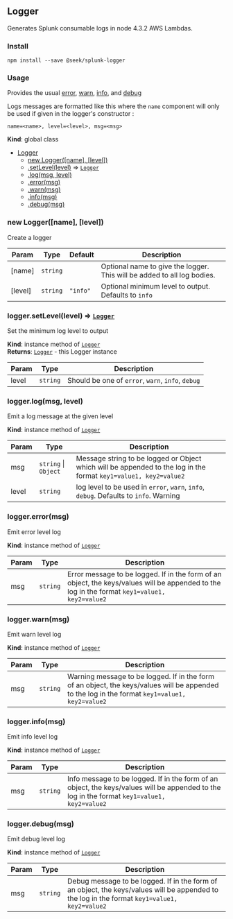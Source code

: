 <a name="Logger"></a>

## Logger
Generates Splunk consumable logs in node 4.3.2 AWS Lambdas.

### Install
```
npm install --save @seek/splunk-logger
```

### Usage
Provides the usual [error](#Logger+error), [warn](#Logger+warn), [info](#Logger+info), and [debug](#Logger+debug)

Logs messages are formatted like this where the `name` component will only be used if given in the logger's constructor :
```
name=<name>, level=<level>, msg=<msg>
```

**Kind**: global class  

* [Logger](#Logger)
    * [new Logger([name], [level])](#new_Logger_new)
    * [.setLevel(level)](#Logger+setLevel) ⇒ <code>[Logger](#Logger)</code>
    * [.log(msg, level)](#Logger+log)
    * [.error(msg)](#Logger+error)
    * [.warn(msg)](#Logger+warn)
    * [.info(msg)](#Logger+info)
    * [.debug(msg)](#Logger+debug)

<a name="new_Logger_new"></a>

### new Logger([name], [level])
Create a logger


| Param | Type | Default | Description |
| --- | --- | --- | --- |
| [name] | <code>string</code> |  | Optional name to give the logger. This will be added to all log bodies. |
| [level] | <code>string</code> | <code>&quot;info&quot;</code> | Optional minimum level to output. Defaults to `info` |

<a name="Logger+setLevel"></a>

### logger.setLevel(level) ⇒ <code>[Logger](#Logger)</code>
Set the minimum log level to output

**Kind**: instance method of <code>[Logger](#Logger)</code>  
**Returns**: <code>[Logger](#Logger)</code> - this Logger instance  

| Param | Type | Description |
| --- | --- | --- |
| level | <code>string</code> | Should be one of `error`, `warn`, `info`, `debug` |

<a name="Logger+log"></a>

### logger.log(msg, level)
Emit a log message at the given level

**Kind**: instance method of <code>[Logger](#Logger)</code>  

| Param | Type | Description |
| --- | --- | --- |
| msg | <code>string</code> &#124; <code>Object</code> | Message string to be logged or Object which will be appended to the log in the format <code>key1=value1, key2=value2</code>| |
| level | <code>string</code> | log level to be used in `error`, `warn`, `info`, `debug`. Defaults to `info`. Warning |

<a name="Logger+error"></a>

### logger.error(msg)
Emit error level log

**Kind**: instance method of <code>[Logger](#Logger)</code>  

| Param | Type | Description |
| --- | --- | --- |
| msg | <code>string</code> | Error message to be logged. If in the form of an object, the keys/values will be appended to the log in the format <code>key1=value1, key2=value2</code> |

<a name="Logger+warn"></a>

### logger.warn(msg)
Emit warn level log

**Kind**: instance method of <code>[Logger](#Logger)</code>  

| Param | Type | Description |
| --- | --- | --- |
| msg | <code>string</code> | Warning message to be logged. If in the form of an object, the keys/values will be appended to the log in the format <code>key1=value1, key2=value2</code> |

<a name="Logger+info"></a>

### logger.info(msg)
Emit info level log

**Kind**: instance method of <code>[Logger](#Logger)</code>  

| Param | Type | Description |
| --- | --- | --- |
| msg | <code>string</code> | Info message to be logged. If in the form of an object, the keys/values will be appended to the log in the format <code>key1=value1, key2=value2</code> |

<a name="Logger+debug"></a>

### logger.debug(msg)
Emit debug level log

**Kind**: instance method of <code>[Logger](#Logger)</code>  

| Param | Type | Description |
| --- | --- | --- |
| msg | <code>string</code> | Debug message to be logged. If in the form of an object, the keys/values will be appended to the log in the format <code>key1=value1, key2=value2</code> |

